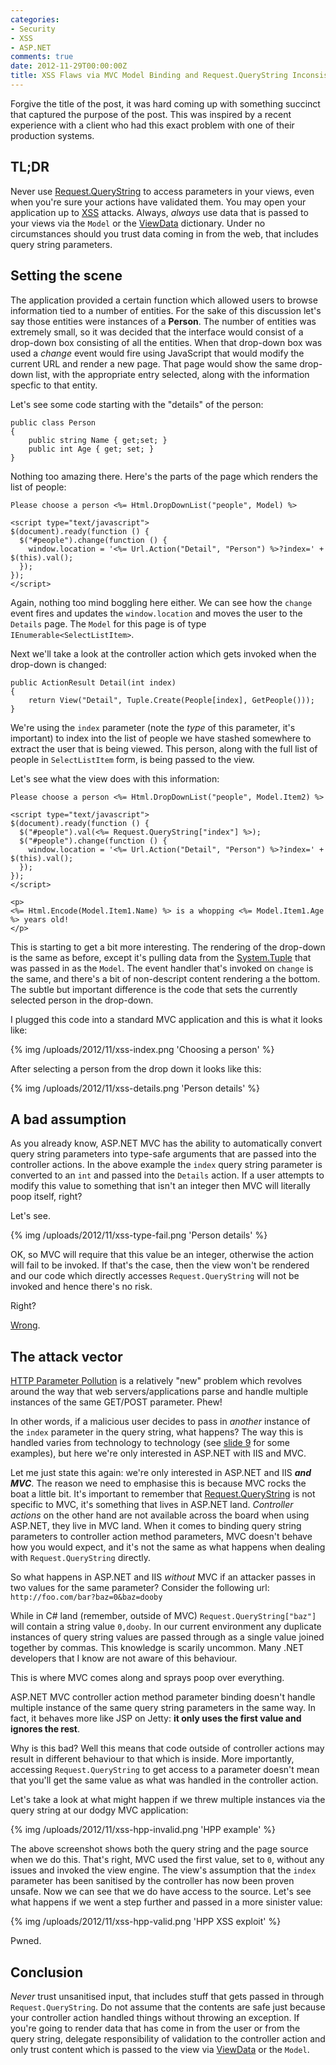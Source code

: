 ```yaml
---
categories:
- Security
- XSS
- ASP.NET
comments: true
date: 2012-11-29T00:00:00Z
title: XSS Flaws via MVC Model Binding and Request.QueryString Inconsistencies
---
```


Forgive the title of the post, it was hard coming up with something succinct that captured the purpose of the post. This was inspired by a recent experience with a client who had this exact problem with one of their production systems.

TL;DR
-----

Never use [Request.QueryString][] to access parameters in your views, even when you're sure your actions have validated them. You may open your application up to [XSS][] attacks. Always, _always_ use data that is passed to your views via the `Model` or the [ViewData][] dictionary. Under no circumstances should you trust data coming in from the web, that includes query string parameters.

<!--more-->

Setting the scene
-----------------

The application provided a certain function which allowed users to browse information tied to a number of entities. For the sake of this discussion let's say those entities were instances of a **Person**. The number of entities was extremely small, so it was decided that the interface would consist of a drop-down box consisting of all the entities. When that drop-down box was used a _change_ event would fire using JavaScript that would modify the current URL and render a new page. That page would show the same drop-down list, with the appropriate entry selected, along with the information specfic to that entity.

Let's see some code starting with the "details" of the person:

```
public class Person
{
    public string Name { get;set; }
    public int Age { get; set; }
}
```

Nothing too amazing there. Here's the parts of the page which renders the list of people:

```
Please choose a person <%= Html.DropDownList("people", Model) %>

<script type="text/javascript">
$(document).ready(function () {
  $("#people").change(function () {
    window.location = '<%= Url.Action("Detail", "Person") %>?index=' + $(this).val();
  });
});
</script>
```

Again, nothing too mind boggling here either. We can see how the `change` event fires and updates the `window.location` and moves the user to the `Details` page. The `Model` for this page is of type `IEnumerable<SelectListItem>`.

Next we'll take a look at the controller action which gets invoked when the drop-down is changed:

```
public ActionResult Detail(int index)
{
    return View("Detail", Tuple.Create(People[index], GetPeople()));
}
```

We're using the `index` parameter (note the _type_ of this parameter, it's important) to index into the list of people we have stashed somewhere to extract the user that is being viewed. This person, along with the full list of people in `SelectListItem` form, is being passed to the view.

Let's see what the view does with this information:

```
Please choose a person <%= Html.DropDownList("people", Model.Item2) %>

<script type="text/javascript">
$(document).ready(function () {
  $("#people").val(<%= Request.QueryString["index"] %>);
  $("#people").change(function () {
    window.location = '<%= Url.Action("Detail", "Person") %>?index=' + $(this).val();
  });
});
</script>

<p>
<%= Html.Encode(Model.Item1.Name) %> is a whopping <%= Model.Item1.Age %> years old!
</p>
```

This is starting to get a bit more interesting. The rendering of the drop-down is the same as before, except it's pulling data from the [System.Tuple][] that was passed in as the `Model`. The event handler that's invoked on `change` is the same, and there's a bit of non-descript content rendering a the bottom. The subtle but important difference is the code that sets the currently selected person in the drop-down.

I plugged this code into a standard MVC application and this is what it looks like:

{% img /uploads/2012/11/xss-index.png 'Choosing a person' %}

After selecting a person from the drop down it looks like this:

{% img /uploads/2012/11/xss-details.png 'Person details' %}

A bad assumption
----------------

As you already know, ASP.NET MVC has the ability to automatically convert query string parameters into type-safe arguments that are passed into the controller actions. In the above example the `index` query string parameter is converted to an `int` and passed into the `Details` action. If a user attempts to modify this value to something that isn't an integer then MVC will literally poop itself, right?

Let's see.

{% img /uploads/2012/11/xss-type-fail.png 'Person details' %}

OK, so MVC will require that this value be an integer, otherwise the action will fail to be invoked. If that's the case, then the view won't be rendered and our code which directly accesses `Request.QueryString` will not be invoked and hence there's no risk.

Right?

[Wrong][HPP].

The attack vector
-----------------

[HTTP Parameter Pollution][HPP] is a relatively "new" problem which revolves around the way that web servers/applications parse and handle multiple instances of the same GET/POST parameter. Phew!

In other words, if a malicious user decides to pass in _another_ instance of the `index` parameter in the query string, what happens? The way this is handled varies from technology to technology (see [slide 9][HPPPDF] for some examples), but here we're only interested in ASP.NET with IIS and MVC.

Let me just state this again: we're only interested in ASP.NET and IIS _**and MVC**_. The reason we need to emphasise this is because MVC rocks the boat a little bit. It's important to remember that [Request.QueryString][] is not specific to MVC, it's something that lives in ASP.NET land. _Controller actions_ on the other hand are not available across the board when using ASP.NET, they live in MVC land. When it comes to binding query string parameters to controller action method parameters, MVC doesn't behave how you would expect, and it's not the same as what happens when dealing with `Request.QueryString` directly.

So what happens in ASP.NET and IIS _without_ MVC if an attacker passes in two values for the same parameter? Consider the following url: `http://foo.com/bar?baz=0&baz=dooby`

While in C# land (remember, outside of MVC) `Request.QueryString["baz"]` will contain a string value `0,dooby`. In our current environment any duplicate instances of query string values are passed through as a single value joined together by commas. This knowledge is scarily uncommon. Many .NET developers that I know are not aware of this behaviour.

This is where MVC comes along and sprays poop over everything.

ASP.NET MVC controller action method parameter binding doesn't handle multiple instance of the same query string parameters in the same way. In fact, it behaves more like JSP on Jetty: **it only uses the first value and ignores the rest**.

Why is this bad? Well this means that code outside of controller actions may result in different behaviour to that which is inside. More importantly, accessing `Request.QueryString` to get access to a parameter doesn't mean that you'll get the same value as what was handled in the controller action.

Let's take a look at what might happen if we threw multiple instances via the query string at our dodgy MVC application:

{% img /uploads/2012/11/xss-hpp-invalid.png 'HPP example' %}

The above screenshot shows both the query string and the page source when we do this. That's right, MVC used the first value, set to `0`, without any issues and invoked the view engine. The view's assumption that the `index` parameter has been sanitised by the controller has now been proven unsafe. Now we can see that we do have access to the source. Let's see what happens if we went a step further and passed in a more sinister value:

{% img /uploads/2012/11/xss-hpp-valid.png 'HPP XSS exploit' %}

Pwned.

Conclusion
----------

_Never_ trust unsanitised input, that includes stuff that gets passed in through `Request.QueryString`. Do not assume that the contents are safe just because your controller action handled things without throwing an exception. If you're going to render data that has come in from the user or from the query string, delegate responsibility of validation to the controller action and only trust content which is passed to the view via [ViewData][] or the `Model`.

  [ViewData]: http://msdn.microsoft.com/en-us/library/system.web.mvc.viewpage.viewdata(v=vs.108).aspx
  [HPPPDF]: https://www.owasp.org/images/b/ba/AppsecEU09_CarettoniDiPaola_v0.8.pdf
  [Request.QueryString]: http://msdn.microsoft.com/en-us/library/ms524784(v=vs.90).aspx
  [XSS]: http://en.wikipedia.org/wiki/Cross-site_scripting
  [System.Tuple]: http://msdn.microsoft.com/en-us/library/system.tuple.aspx
  [HPP]: http://blog.iseclab.org/2010/12/08/http-parameter-pollution-so-how-many-flawed-applications-exist-out-there-we-go-online-with-a-new-service/

